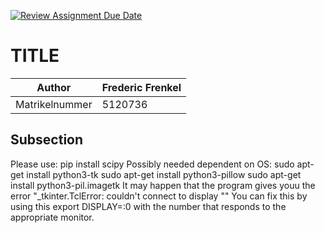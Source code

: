 [![Review Assignment Due Date](https://classroom.github.com/assets/deadline-readme-button-24ddc0f5d75046c5622901739e7c5dd533143b0c8e959d652212380cedb1ea36.svg)](https://classroom.github.com/a/9FxAlQXs)
# TITLE

| Author        |     Frederic Frenkel          |
| ------------- | ------------- |
| Matrikelnummer|   5120736            |


## Subsection
Please use:
pip install scipy
Possibly needed dependent on OS:
sudo apt-get install python3-tk
sudo apt-get install python3-pillow
sudo apt-get install python3-pil.imagetk
It may happen that the program gives youu the error "_tkinter.TclError: couldn't connect to display "<whatever>"
You can fix this by using this
export DISPLAY=:0
with the number that responds to the appropriate monitor.